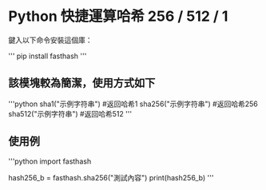 # Python 快捷運算哈希 256 / 512 / 1


鍵入以下命令安裝這個庫：

'''
pip install fasthash
'''

## 該模塊較為簡潔，使用方式如下

'''python
sha1("示例字符串")   #返回哈希1
sha256("示例字符串") #返回哈希256
sha512("示例字符串") #返回哈希512
'''

## 使用例

'''python
import fasthash

hash256_b = fasthash.sha256("測試內容")
print(hash256_b)
'''
